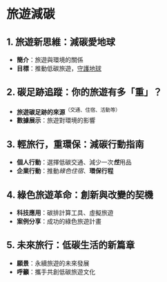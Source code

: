 # 旅遊減碳

## 1. 旅遊新思維：減碳愛地球  
- **簡介**：旅遊與環境的關係  
- **目標**：推動低碳旅遊，<ins>守護地球</ins>  

## 2. 碳足跡追蹤：你的旅遊有多「重」？  
- **旅遊碳足跡的來源**<sup>（交通、住宿、活動等）</sup>  
- **數據展示**：旅遊對環境的影響  

## 3. 輕旅行，重環保：減碳行動指南  
- **個人行動**：選擇低碳交通、減少一次***性***用品  
- **企業行動**：推動*綠色住宿*、**環保行程**  

## 4. 綠色旅遊革命：創新與改變的契機  
- **科技應用**：碳排計算工具、虛擬旅遊  
- **案例分享**：成功的綠色旅遊計畫  

## 5. 未來旅行：低碳生活的新篇章  
- **願景**：永續旅遊的未來發展  
- **呼籲**：攜手共創低碳旅遊文化 
